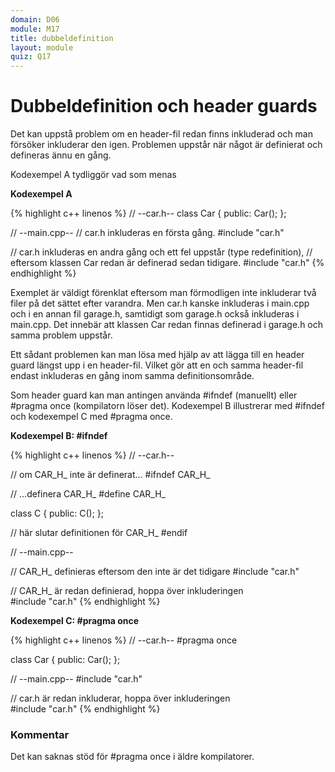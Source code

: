 ```yaml
---
domain: D06
module: M17
title: dubbeldefinition
layout: module
quiz: Q17
---
```

# Dubbeldefinition och header guards

Det kan uppstå problem om en header-fil redan finns inkluderad och man försöker inkluderar den igen.
Problemen uppstår när något är definierat och defineras ännu en gång.

Kodexempel A tydliggör vad som menas

__Kodexempel A__

{% highlight c++ linenos %}
// --car.h--
class Car
{
public:
    Car();
};
 
 
// --main.cpp--
// car.h inkluderas en första gång.
#include "car.h"
 
// car.h inkluderas en andra gång och ett fel uppstår (type redefinition),
// eftersom klassen Car redan är definerad sedan tidigare.
#include "car.h"
{% endhighlight %}

Exemplet är väldigt förenklat eftersom man förmodligen inte inkluderar två filer på det sättet efter varandra. 
Men car.h kanske inkluderas i main.cpp och i en annan fil garage.h, samtidigt som garage.h också inkluderas i main.cpp. 
Det innebär att klassen Car redan finnas definerad i garage.h och samma problem uppstår.

Ett sådant problemen kan man lösa med hjälp av att lägga till en header guard längst upp i en header-fil.
Vilket gör att en och samma header-fil endast inkluderas en gång inom samma definitionsområde.

Som header guard kan man antingen använda #ifndef (manuellt) eller #pragma once (kompilatorn löser det).
Kodexempel B illustrerar med #ifndef och kodexempel C med #pragma once.

__Kodexempel B: #ifndef__

{% highlight c++ linenos %}
// --car.h--
 
// om CAR_H_ inte är definerat...
#ifndef CAR_H_
 
// ...definera CAR_H_
#define CAR_H_ 
 
class C
{
public:
    C();
};
 
// här slutar definitionen för CAR_H_
#endif 
 
 
// --main.cpp--
 
// CAR_H_ definieras eftersom den inte är det tidigare
#include "car.h"
 
// CAR_H_ är redan definierad, hoppa över inkluderingen         
#include "car.h"
{% endhighlight %}

__Kodexempel C: #pragma once__

{% highlight c++ linenos %}
// --car.h--
#pragma once
 
class Car
{
public:
    Car();
};
 
 
// --main.cpp--
#include "car.h"
 
// car.h är redan inkluderar, hoppa över inkluderingen          
#include "car.h"
{% endhighlight %}

### Kommentar

Det kan saknas stöd för #pragma once i äldre kompilatorer.
